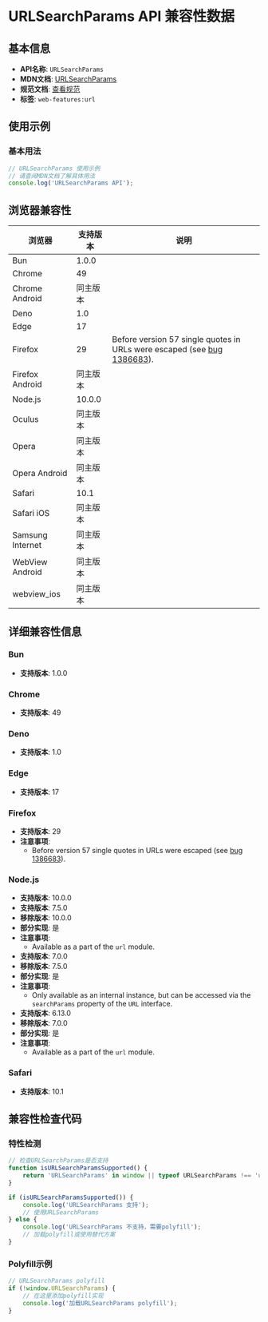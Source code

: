 # URLSearchParams API 兼容性数据

## 基本信息

- **API名称**: `URLSearchParams`
- **MDN文档**: [URLSearchParams](https://developer.mozilla.org/docs/Web/API/URLSearchParams)
- **规范文档**: [查看规范](https://url.spec.whatwg.org/#urlsearchparams)
- **标签**: `web-features:url`

## 使用示例

### 基本用法

```javascript
// URLSearchParams 使用示例
// 请查阅MDN文档了解具体用法
console.log('URLSearchParams API');
```

## 浏览器兼容性

| 浏览器 | 支持版本 | 说明 |
|--------|----------|------|
| Bun | 1.0.0 |  |
| Chrome | 49 |  |
| Chrome Android | 同主版本 |  |
| Deno | 1.0 |  |
| Edge | 17 |  |
| Firefox | 29 | Before version 57 single quotes in URLs were escaped (see [bug 1386683](https://bugzil.la/1386683)). |
| Firefox Android | 同主版本 |  |
| Node.js | 10.0.0 |  |
| Oculus | 同主版本 |  |
| Opera | 同主版本 |  |
| Opera Android | 同主版本 |  |
| Safari | 10.1 |  |
| Safari iOS | 同主版本 |  |
| Samsung Internet | 同主版本 |  |
| WebView Android | 同主版本 |  |
| webview_ios | 同主版本 |  |

## 详细兼容性信息

### Bun

- **支持版本**: 1.0.0

### Chrome

- **支持版本**: 49

### Deno

- **支持版本**: 1.0

### Edge

- **支持版本**: 17

### Firefox

- **支持版本**: 29
- **注意事项**:
  - Before version 57 single quotes in URLs were escaped (see [bug 1386683](https://bugzil.la/1386683)).

### Node.js

- **支持版本**: 10.0.0
- **支持版本**: 7.5.0
- **移除版本**: 10.0.0
- **部分实现**: 是
- **注意事项**:
  - Available as a part of the `url` module.
- **支持版本**: 7.0.0
- **移除版本**: 7.5.0
- **部分实现**: 是
- **注意事项**:
  - Only available as an internal instance, but can be accessed via the `searchParams` property of the `URL` interface.
- **支持版本**: 6.13.0
- **移除版本**: 7.0.0
- **部分实现**: 是
- **注意事项**:
  - Available as a part of the `url` module.

### Safari

- **支持版本**: 10.1

## 兼容性检查代码

### 特性检测

```javascript
// 检查URLSearchParams是否支持
function isURLSearchParamsSupported() {
    return 'URLSearchParams' in window || typeof URLSearchParams !== 'undefined';
}

if (isURLSearchParamsSupported()) {
    console.log('URLSearchParams 支持');
    // 使用URLSearchParams
} else {
    console.log('URLSearchParams 不支持，需要polyfill');
    // 加载polyfill或使用替代方案
}
```

### Polyfill示例

```javascript
// URLSearchParams polyfill
if (!window.URLSearchParams) {
    // 在这里添加polyfill实现
    console.log('加载URLSearchParams polyfill');
}
```

